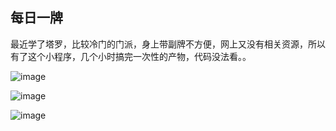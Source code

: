 ## 每日一牌
最近学了塔罗，比较冷门的门派，身上带副牌不方便，网上又没有相关资源，所以有了这个小程序，几个小时搞完一次性的产物，代码没法看。。

![image](https://github.com/zhenzhongfu/tarot/blob/master/tarot1.png)

![image](https://github.com/zhenzhongfu/tarot/blob/master/tarot2.png)

![image](https://github.com/zhenzhongfu/tarot/blob/master/tarot3.png)
